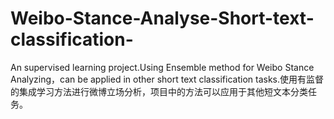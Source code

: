# Weibo-Stance-Analyse-Short-text-classification-
An supervised learning project.Using Ensemble method for Weibo Stance Analyzing，can be applied in other short text classification tasks.使用有监督的集成学习方法进行微博立场分析，项目中的方法可以应用于其他短文本分类任务。
